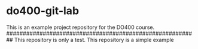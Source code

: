 # do400-git-lab

This is an example project repository for the DO400 course.
##########################################################
This repository is only a test.
This repository is a simple example
